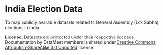 India Election Data
===================

To map publicly available datasets related to General Assembly (Lok Sabha) elections in India.

**License:** Datasets are protected under their respective licenses. Documentation by DataMeet members is shared under [Creative Commons Attribution-ShareAlike 3.0 Unported](http://creativecommons.org/licenses/by-sa/3.0/) license.
